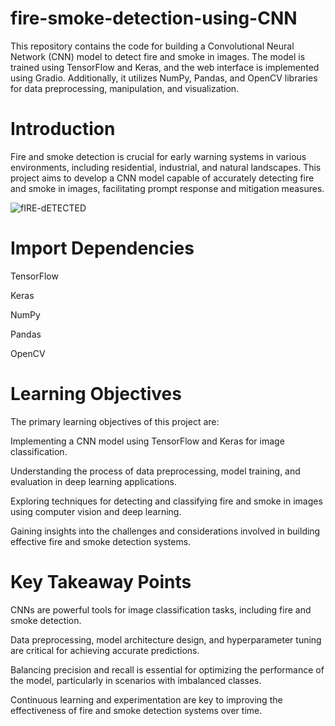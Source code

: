 # fire-smoke-detection-using-CNN

This repository contains the code for building a Convolutional Neural Network (CNN) model to detect fire and smoke in images. The model is trained using TensorFlow and Keras, and the web interface is implemented using Gradio. Additionally, it utilizes NumPy, Pandas, and OpenCV libraries for data preprocessing, manipulation, and visualization.

# Introduction

Fire and smoke detection is crucial for early warning systems in various environments, including residential, industrial, and natural landscapes. This project aims to develop a CNN model capable of accurately detecting fire and smoke in images, facilitating prompt response and mitigation measures.

![fIRE-dETECTED](https://github.com/ajiwatode/fire-smoke-detection-using-CNN/assets/139065906/4628157e-eaee-4449-b7c7-80557b3c16d9)

# Import Dependencies

TensorFlow

Keras

NumPy

Pandas

OpenCV

# Learning Objectives

The primary learning objectives of this project are:

Implementing a CNN model using TensorFlow and Keras for image classification.

Understanding the process of data preprocessing, model training, and evaluation in deep learning applications.

Exploring techniques for detecting and classifying fire and smoke in images using computer vision and deep learning.

Gaining insights into the challenges and considerations involved in building effective fire and smoke detection systems.

# Key Takeaway Points

CNNs are powerful tools for image classification tasks, including fire and smoke detection.

Data preprocessing, model architecture design, and hyperparameter tuning are critical for achieving accurate predictions.

Balancing precision and recall is essential for optimizing the performance of the model, particularly in scenarios with imbalanced classes.

Continuous learning and experimentation are key to improving the effectiveness of fire and smoke detection systems over time.

